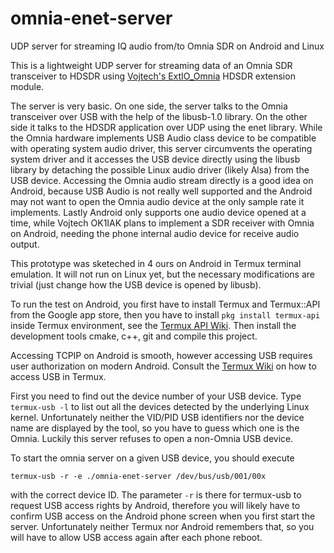 # omnia-enet-server
UDP server for streaming IQ audio from/to Omnia SDR on Android and Linux

This is a lightweight UDP server for streaming data of an Omnia SDR transceiver to HDSDR using 
[Vojtech's ExtIO_Omnia](https://github.com/bubnikv/ExtIO_Omnia) HDSDR extension module.

The server is very basic. On one side, the server talks to the Omnia transceiver over USB with the help 
of the libusb-1.0 library. On the other side it talks to the HDSDR application over UDP using the enet
library. While the Omnia hardware implements USB Audio class device to be compatible with operating system audio driver, this server circumvents the operating system
driver and it accesses the USB device directly using the libusb library by detaching the possible Linux audio driver (likely Alsa) from the USB device.
Accessing the Omnia audio stream directly is a good idea on Android, because USB Audio is not really well supported and the Android may not want 
to open the Omnia audio device at the only sample rate it implements. Lastly Android only supports one audio device opened at a time, while Vojtech OK1IAK plans to implement a SDR
receiver with Omnia on Android, needing the phone internal audio device for receive audio output.

This prototype was sketeched in 4 ours on Android in Termux terminal emulation. It will not run on Linux yet, but the necessary modifications are trivial (just change how the USB device is opened
by libusb).

To run the test on Android, you first have to install Termux and Termux::API from the Google app store, then you have to install `pkg install termux-api` inside Termux environment, see
the [Termux API Wiki](https://wiki.termux.com/wiki/Termux:API). Then install the development tools cmake, c++, git and compile this project.

Accessing TCPIP on Android is smooth, however accessing USB requires user authorization on modern Android. Consult the [Termux Wiki](https://wiki.termux.com/wiki/Termux-usb)
on how to access USB in Termux.

First you need to find out the device number of your USB device. Type `termux-usb -l` to list out all the devices detected by the underlying Linux kernel. Unfortunately neither the VID/PID USB identifiers nor the device name are displayed
by the tool, so you have to guess which one is the Omnia. Luckily this server refuses to open a non-Omnia USB device.

To start the omnia server on a given USB device, you should execute

```
termux-usb -r -e ./omnia-enet-server /dev/bus/usb/001/00x
```

with the correct device ID. The parameter `-r` is there for termux-usb to request USB access rights by Android, therefore you will likely have to confirm USB access on the Android phone screen when you first start the server.
Unfortunately neither Termux nor Android remembers that, so you will have to allow USB access again after each phone reboot.


